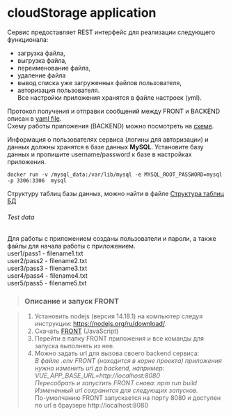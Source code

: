 # cloudStorage application

Сервис предоставляет REST интерфейс для реализации следующего функционала:
 - загрузка файла,  
 - выгрузка файла,
 - переименование файла,
 - удаление файла
 - вывод списка уже загруженных файлов пользователя,
 - авторизация пользователя.   
 Все настройки приложения хранятся в файле настроек (yml).
 
Протокол получения и отправки сообщений между FRONT и BACKEND описан в [yaml file](https://github.com/netology-code/jd-homeworks/blob/master/diploma/CloudServiceSpecification.yaml).  
Схему работы приложения (BACKEND) можно посмотреть на [схеме](https://github.com/AlenaOcheretnaia/cloud-storage/blob/main/docs/Схема%20работы%20cloudStorage.png).
 
Информация о пользователях сервиса (логины для авторизации) и данных должны хранятся в базе данных **MySQL**. 
Установите базу данных и пропишите username/password к базе в настройках приложения.
 
`docker run -v /mysql_data:/var/lib/mysql -e MYSQL_ROOT_PASSWORD=mysql -p 3306:3306  mysql`

Структуру таблиц базы данных, можно найти в файле [Структура таблиц БД](https://github.com/AlenaOcheretnaia/cloud-storage/blob/main/docs/Структура%20таблиц%20БД.png)

###### Test data

Для работы с приложением созданы пользователи и пароли, а также файлы для начала работы с приложением.  
user1/pass1 - filename1.txt  
user2/pass2 - filename2.txt  
user3/pass3 - filename3.txt  
user4/pass4 - filename4.txt  
user5/pass5 - filename5.txt 

>### Описание и запуск FRONT

>1. Установить nodejs (версия 14.18.1) на компьютер следуя инструкции: https://nodejs.org/ru/download/.  
>2. Скачать [FRONT](https://github.com/netology-code/jd-homeworks/tree/master/diploma/netology-diplom-frontend) (JavaScript)  
>3. Перейти в папку FRONT приложения и все команды для запуска выполнять из нее.  
>4. Можно задать url для вызова своего backend сервиса:  
>*В файле .env FRONT (находится в корне проекта) приложения нужно изменить url до backend, например: VUE_APP_BASE_URL=http://localhost:8080  
>Пересобрать и запустить FRONT снова: npm run build  
>Измененный url сохранится для следующих запусков.*  
>По-умолчанию FRONT запускается на порту 8080 и доступен по url в браузере http://localhost:8080  